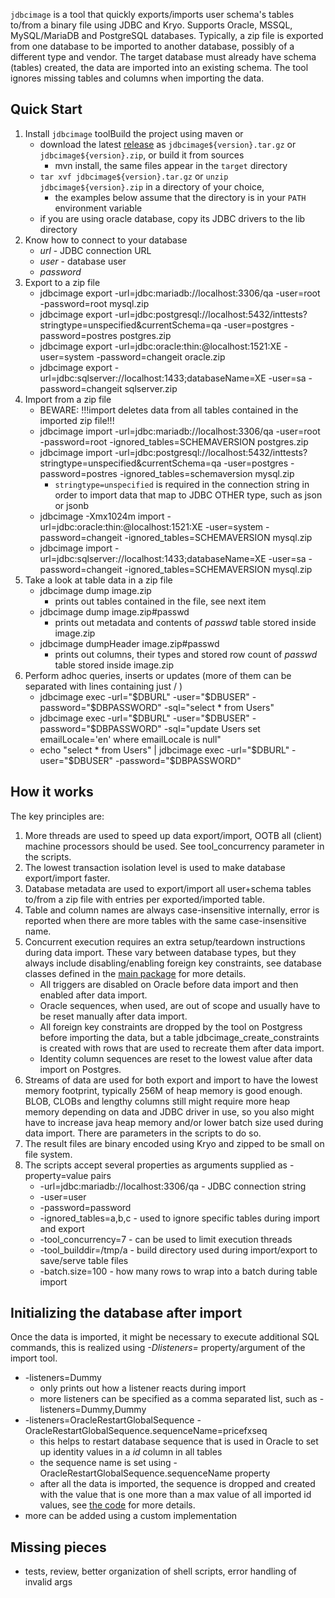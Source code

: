 `jdbcimage` is a tool that quickly exports/imports user schema's tables to/from a binary file using JDBC and Kryo. Supports Oracle, MSSQL, MySQL/MariaDB and PostgreSQL databases. 
Typically, a zip file is exported from one database to be imported to another database, possibly of a different type and vendor. 
The target database must already have schema (tables) created, the data are imported into an existing schema. 
The tool ignores missing tables and columns when importing the data.

## Quick Start 
1. Install `jdbcimage` toolBuild the project using maven or 
   * download the latest [release](https://github.com/sranka/jdbcimage/releases) as `jdbcimage${version}.tar.gz` or `jdbcimage${version}.zip`, or build it from sources
      * mvn install, the same files appear in the `target` directory 
   * `tar xvf jdbcimage${version}.tar.gz` or `unzip jdbcimage${version}.zip` in a directory of your choice, 
      * the examples below assume that the directory is in your `PATH` environment variable
   * if you are using oracle database, copy its JDBC drivers to the lib directory 
2. Know how to connect to your database
   * *url* - JDBC connection URL 
   * *user* - database user 
   * *password* 
3. Export to a zip file
   * jdbcimage export -url=jdbc:mariadb://localhost:3306/qa -user=root -password=root mysql.zip
   * jdbcimage export -url=jdbc:postgresql://localhost:5432/inttests?stringtype=unspecified&currentSchema=qa -user=postgres -password=postres postgres.zip
   * jdbcimage export -url=jdbc:oracle:thin:@localhost:1521:XE -user=system -password=changeit oracle.zip
   * jdbcimage export -url=jdbc:sqlserver://localhost:1433;databaseName=XE -user=sa -password=changeit sqlserver.zip
4. Import from a zip file
   * BEWARE: !!!import deletes data from all tables contained in the imported zip file!!!
   * jdbcimage import -url=jdbc:mariadb://localhost:3306/qa -user=root -password=root -ignored_tables=SCHEMAVERSION postgres.zip
   * jdbcimage import -url=jdbc:postgresql://localhost:5432/inttests?stringtype=unspecified&currentSchema=qa -user=postgres -password=postres -ignored_tables=schemaversion mysql.zip
      * `stringtype=unspecified` is required in the connection string in order to import data that map to JDBC OTHER type, such as json or jsonb  
   * jdbcimage -Xmx1024m import -url=jdbc:oracle:thin:@localhost:1521:XE -user=system -password=changeit -ignored_tables=SCHEMAVERSION mysql.zip
   * jdbcimage import -url=jdbc:sqlserver://localhost:1433;databaseName=XE -user=sa -password=changeit -ignored_tables=SCHEMAVERSION mysql.zip
5. Take a look at table data in a zip file
   * jdbcimage dump image.zip
      * prints out tables contained in the file, see next item
   * jdbcimage dump image.zip#passwd
      * prints out metadata and contents of _passwd_ table stored inside image.zip
   * jdbcimage dumpHeader image.zip#passwd
      * prints out columns, their types and stored row count of _passwd_ table stored inside image.zip
6. Perform adhoc queries, inserts or updates (more of them can be separated with lines containing just / )
   * jdbcimage exec -url="$DBURL" -user="$DBUSER" -password="$DBPASSWORD" -sql="select * from Users"
   * jdbcimage exec -url="$DBURL" -user="$DBUSER" -password="$DBPASSWORD" -sql="update Users set emailLocale='en' where emailLocale is null"
   * echo "select * from Users" | jdbcimage exec -url="$DBURL" -user="$DBUSER" -password="$DBPASSWORD"

## How it works
The key principles are:
1. More threads are used to speed up data export/import, OOTB all (client) 
machine processors should be used. See tool_concurrency parameter in the scripts.
1. The lowest transaction isolation level is used to make database export/import faster. 
1. Database metadata are used to export/import all user+schema tables to/from a zip file with entries 
per exported/imported table.
1. Table and column names are always case-insensitive internally, error is reported when there are more tables 
with the same case-insensitive name.
1. Concurrent execution requires an extra setup/teardown instructions during data import. 
These vary between database types, but they always include disabling/enabling foreign 
key constraints, see database classes defined in the [main package](https://github.com/sranka/jdbcimage/tree/master/src/main/java/io/github/sranka/jdbcimage/main) for more details.
   * All triggers are disabled on Oracle before data import and then enabled after data import.
   * Oracle sequences, when used, are out of scope and usually have to be reset manually after data import.
   * All foreign key constraints are dropped by the tool on Postgress before importing the data, but a table jdbcimage_create_constraints is created with rows that are used to recreate them after data import.  
   * Identity column sequences are reset to the lowest value after data import on Postgres.
1. Streams of data are used for both export and import to have the lowest memory footprint, typically 256M of heap 
memory is good enough. BLOB, CLOBs and lengthy columns still might require more heap memory depending on data
and JDBC driver in use, so you also might have to increase java heap memory and/or lower batch size used during 
data import. There are parameters in the scripts to do so.
1. The result files are binary encoded using Kryo and zipped to be small on file system.
1. The scripts accept several properties as arguments supplied as -property=value pairs
   * -url=jdbc:mariadb://localhost:3306/qa - JDBC connection string 
   * -user=user 
   * -password=password 
   * -ignored_tables=a,b,c - used to ignore specific tables during import and export 
   * -tool_concurrency=7 - can be used to limit execution threads
   * -tool_builddir=/tmp/a - build directory used during import/export to save/serve table files
   * -batch.size=100 - how many rows to wrap into a batch during table import

## Initializing the database after import
Once the data is imported, it might be necessary to execute additional SQL commands, this is realized using *-Dlisteners=* property/argument of the import tool.
  * -listeners=Dummy
     * only prints out how a listener reacts during import
     * more listeners can be specified as a comma separated list, such as  -listeners=Dummy,Dummy
  * -listeners=OracleRestartGlobalSequence -OracleRestartGlobalSequence.sequenceName=pricefxseq
     * this helps to restart database sequence that is used in Oracle to set up identity values in a *id* column in all tables
     * the sequence name is set using -OracleRestartGlobalSequence.sequenceName property
     * after all the data is imported, the sequence is dropped and created with the value that is one more than a max value of all imported id values, see [the code](src/main/java/io/github/sranka/jdbcimage/main/listener/OracleRestartGlobalSequenceListener.java) for more details.
  * more can be added using a custom implementation

## Missing pieces
* tests, review, better organization of shell scripts, error handling of invalid args
